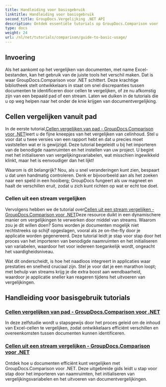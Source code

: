 ```yaml
---
title: Handleiding voor basisgebruik
linktitle: Handleiding voor basisgebruik
second_title: GroupDocs.Vergelijking .NET API
description: Ontdek essentiële tutorials op GroupDocs.Comparison voor .NET voor efficiënte documentvergelijking en ontwikkelingsinzichten. Leer hoe u eenvoudig Excel-cellen kunt vergelijken.
type: docs
weight: 24
url: /nl/net/tutorials/comparison/guide-to-basic-usage/
---
```

## Invoering

Als het aankomt op het vergelijken van documenten, met name Excel-bestanden, kan het gebruik van de juiste tools het verschil maken. Dat is waar GroupDocs.Comparison voor .NET schittert. Deze krachtige bibliotheek stelt ontwikkelaars in staat om snel discrepanties tussen documenten te identificeren door cellen te vergelijken, of ze nu afkomstig zijn van een bepaald pad of een stream. Laten we duiken in de tutorials die u op weg helpen naar het onder de knie krijgen van documentvergelijking.

## Cellen vergelijken vanuit pad

 In de eerste tutorial,[Cellen vergelijken van pad - GroupDocs.Comparison voor .NET](./comparing-cells-from-path/)leert u de fijne kneepjes van het vergelijken van celinhoud. Stel u voor dat u twee versies van een rapport hebt en dat u precies moet vaststellen wat er is gewijzigd. Deze tutorial begeleidt u bij het importeren van de benodigde naamruimten en het instellen van uw project. U begint met het initialiseren van vergelijkingsvariabelen, wat misschien ingewikkeld klinkt, maar het is eenvoudiger dan het lijkt!

Waarom is dit belangrijk? Nou, als u snel veranderingen kunt zien, bespaart u dat uren handmatig controleren. Denk er bijvoorbeeld aan als het zoeken naar een speld in een hooiberg; GroupDocs fungeert als uw magneet en haalt de verschillen eruit, zodat u zich kunt richten op wat er echt toe doet.

### Cellen uit een stream vergelijken

 Vervolgens hebben we de tutorial over[Cellen uit een stream vergelijken - GroupDocs.Comparison voor .NET](./comparing-cells-from-stream/)Deze resource duikt in een dynamischere manier om vergelijkingen te verwerken door middel van streams. Waarom zou je dit willen doen? Soms worden je documenten mogelijk niet rechtstreeks op schijf opgeslagen, vooral als ze on-the-fly door je applicatie worden gegenereerd. Deze tutorial leidt je stap voor stap door het proces van het importeren van benodigde naamruimten en het initialiseren van variabelen, waardoor het voor iedereen toegankelijk wordt, ongeacht het vaardigheidsniveau.

Wat dit onderscheidt, is hoe het naadloos integreert in applicaties waar prestaties en snelheid cruciaal zijn. Stel je voor dat je een marathon loopt; met behulp van streams krijg je die extra boost aan wendbaarheid, waardoor je applicatie sneller kan reageren tijdens het uitvoeren van vergelijkingen.

## Handleiding voor basisgebruik tutorials
### [Cellen vergelijken van pad - GroupDocs.Comparison voor .NET](./comparing-cells-from-path/)
In deze zelfstudie wordt u stapsgewijs door het proces geleid om de inhoud van Excel-cellen te vergelijken, zodat ontwikkelaars efficiënt verschillen en overeenkomsten tussen documenten kunnen identificeren.
### [Cellen uit een stream vergelijken - GroupDocs.Comparison voor .NET](./comparing-cells-from-stream/)
Ontdek hoe u documenten efficiënt kunt vergelijken met GroupDocs.Comparison voor .NET. Deze uitgebreide gids leidt u stap voor stap door het importeren van naamruimten, het initialiseren van vergelijkingsvariabelen en het uitvoeren van documentvergelijkingen.